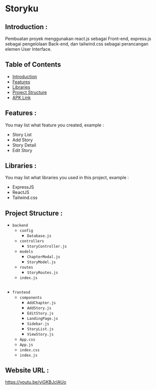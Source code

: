 # Storyku 

## <a name="introduction"></a> Introduction :
Pembuatan proyek menggunakan react.js sebagai Front-end, express.js sebagai pengelolaan Back-end, dan tailwind.css sebagai perancangan elemen User Interface.

## Table of Contents

- [Introduction](#introduction)
- [Features](#features)
- [Libraries](#libraries)
- [Project Structure](#project-structures)
- [APK Link](#apk-link)

## <a name="features"></a> Features :
You may list what feature you created, example :
- Story List
- Add Story
- Story Detail
- Edit Story


## <a name="libraries"></a> Libraries :
You may list what libraries you used in this project, example :
- ExpressJS
- ReactJS
- Tailwind.css

## <a name="project-structures"></a> Project Structure :

* `backend`
  * `config`
    * `Database.js`
  * `controllers`
    * `StoryController.js`
  * `models`
    * `ChapterModal.js`
    * `StoryModel.js`
  * `routes`
    *  `StoryRoutes.js`
  * `index.js`

## 
 * `frontend`
   * `components`
     * `AddChapter.js`
     * `AddStory.js`
     * `EditStory.js`
     * `LandingPage.js`
     * `Sidebar.js`
     * `StoryList.js`
     * `ViewStory.js`
    * `App.css`
    * `App.js`
    * `index.css`
    * `index.js`

## <a name="apk-link"></a> Website URL :
https://youtu.be/yiGKBJclAUo
